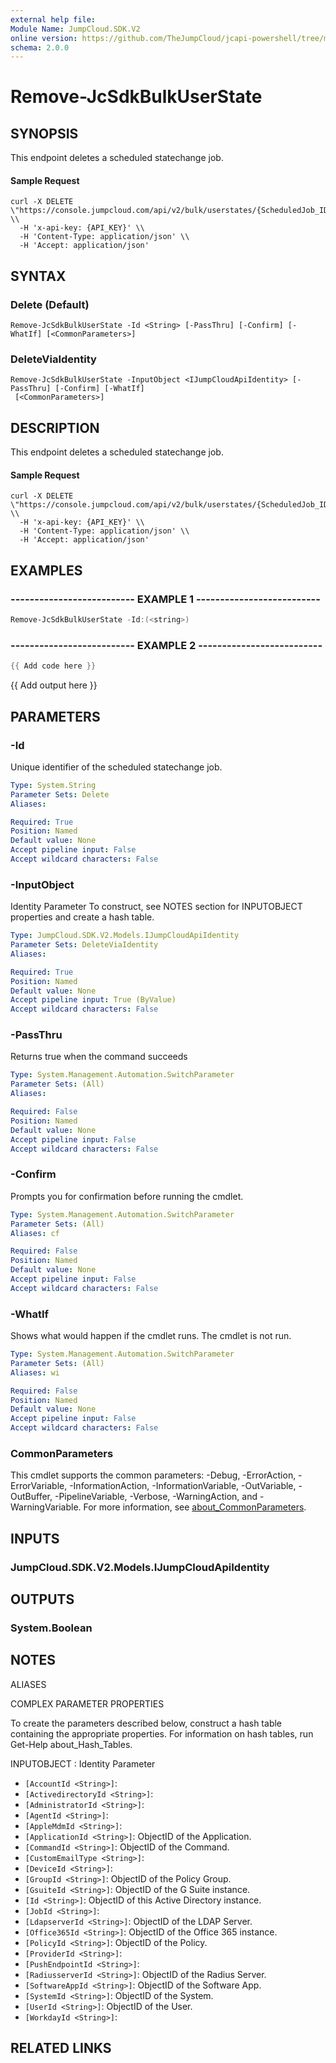 ```yaml
---
external help file:
Module Name: JumpCloud.SDK.V2
online version: https://github.com/TheJumpCloud/jcapi-powershell/tree/master/SDKs/PowerShell/JumpCloud.SDK.V2/docs/exports/Remove-JcSdkBulkUserState.md
schema: 2.0.0
---
```


# Remove-JcSdkBulkUserState

## SYNOPSIS
This endpoint deletes a scheduled statechange job.
#### Sample Request
```
curl -X DELETE \"https://console.jumpcloud.com/api/v2/bulk/userstates/{ScheduledJob_ID}\" \\
  -H 'x-api-key: {API_KEY}' \\
  -H 'Content-Type: application/json' \\
  -H 'Accept: application/json'
```

## SYNTAX

### Delete (Default)
```
Remove-JcSdkBulkUserState -Id <String> [-PassThru] [-Confirm] [-WhatIf] [<CommonParameters>]
```

### DeleteViaIdentity
```
Remove-JcSdkBulkUserState -InputObject <IJumpCloudApiIdentity> [-PassThru] [-Confirm] [-WhatIf]
 [<CommonParameters>]
```

## DESCRIPTION
This endpoint deletes a scheduled statechange job.
#### Sample Request
```
curl -X DELETE \"https://console.jumpcloud.com/api/v2/bulk/userstates/{ScheduledJob_ID}\" \\
  -H 'x-api-key: {API_KEY}' \\
  -H 'Content-Type: application/json' \\
  -H 'Accept: application/json'
```

## EXAMPLES

### -------------------------- EXAMPLE 1 --------------------------
```powershell
Remove-JcSdkBulkUserState -Id:(<string>)
```



### -------------------------- EXAMPLE 2 --------------------------
```powershell
{{ Add code here }}
```

{{ Add output here }}

## PARAMETERS

### -Id
Unique identifier of the scheduled statechange job.

```yaml
Type: System.String
Parameter Sets: Delete
Aliases:

Required: True
Position: Named
Default value: None
Accept pipeline input: False
Accept wildcard characters: False
```

### -InputObject
Identity Parameter
To construct, see NOTES section for INPUTOBJECT properties and create a hash table.

```yaml
Type: JumpCloud.SDK.V2.Models.IJumpCloudApiIdentity
Parameter Sets: DeleteViaIdentity
Aliases:

Required: True
Position: Named
Default value: None
Accept pipeline input: True (ByValue)
Accept wildcard characters: False
```

### -PassThru
Returns true when the command succeeds

```yaml
Type: System.Management.Automation.SwitchParameter
Parameter Sets: (All)
Aliases:

Required: False
Position: Named
Default value: None
Accept pipeline input: False
Accept wildcard characters: False
```

### -Confirm
Prompts you for confirmation before running the cmdlet.

```yaml
Type: System.Management.Automation.SwitchParameter
Parameter Sets: (All)
Aliases: cf

Required: False
Position: Named
Default value: None
Accept pipeline input: False
Accept wildcard characters: False
```

### -WhatIf
Shows what would happen if the cmdlet runs.
The cmdlet is not run.

```yaml
Type: System.Management.Automation.SwitchParameter
Parameter Sets: (All)
Aliases: wi

Required: False
Position: Named
Default value: None
Accept pipeline input: False
Accept wildcard characters: False
```

### CommonParameters
This cmdlet supports the common parameters: -Debug, -ErrorAction, -ErrorVariable, -InformationAction, -InformationVariable, -OutVariable, -OutBuffer, -PipelineVariable, -Verbose, -WarningAction, and -WarningVariable. For more information, see [about_CommonParameters](http://go.microsoft.com/fwlink/?LinkID=113216).

## INPUTS

### JumpCloud.SDK.V2.Models.IJumpCloudApiIdentity

## OUTPUTS

### System.Boolean

## NOTES

ALIASES

COMPLEX PARAMETER PROPERTIES

To create the parameters described below, construct a hash table containing the appropriate properties. For information on hash tables, run Get-Help about_Hash_Tables.


INPUTOBJECT <IJumpCloudApiIdentity>: Identity Parameter
  - `[AccountId <String>]`: 
  - `[ActivedirectoryId <String>]`: 
  - `[AdministratorId <String>]`: 
  - `[AgentId <String>]`: 
  - `[AppleMdmId <String>]`: 
  - `[ApplicationId <String>]`: ObjectID of the Application.
  - `[CommandId <String>]`: ObjectID of the Command.
  - `[CustomEmailType <String>]`: 
  - `[DeviceId <String>]`: 
  - `[GroupId <String>]`: ObjectID of the Policy Group.
  - `[GsuiteId <String>]`: ObjectID of the G Suite instance.
  - `[Id <String>]`: ObjectID of this Active Directory instance.
  - `[JobId <String>]`: 
  - `[LdapserverId <String>]`: ObjectID of the LDAP Server.
  - `[Office365Id <String>]`: ObjectID of the Office 365 instance.
  - `[PolicyId <String>]`: ObjectID of the Policy.
  - `[ProviderId <String>]`: 
  - `[PushEndpointId <String>]`: 
  - `[RadiusserverId <String>]`: ObjectID of the Radius Server.
  - `[SoftwareAppId <String>]`: ObjectID of the Software App.
  - `[SystemId <String>]`: ObjectID of the System.
  - `[UserId <String>]`: ObjectID of the User.
  - `[WorkdayId <String>]`: 

## RELATED LINKS

